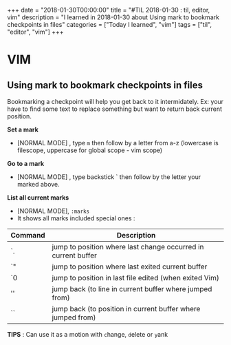 +++
date = "2018-01-30T00:00:00"
title = "#TIL 2018-01-30 : til, editor, vim"
description = "I learned in 2018-01-30 about Using mark to bookmark checkpoints in files"
categories = ["Today I learned", "vim"]
tags = ["til", "editor", "vim"]
+++


# VIM

## Using mark to bookmark checkpoints in files

Bookmarking a checkpoint will help you get back to it intermidately. Ex: your have to find some text to replace something but want to return back current position. 

**Set a mark**
- [NORMAL MODE] , type `m` then follow by a letter from a-z (lowercase is filescope, uppercase for global scope - vim scope)

**Go to a mark**
- [NORMAL MODE] , type backstick ` then follow by the letter your marked above.

**List all current marks**
- [NORMAL MODE], `:marks`
- It shows all marks included special ones :

| Command | Description |
| ------- | ----------- |
| `. | jump to position where last change occurred in current buffer |
| `" | jump to position where last exited current buffer |
| `0 | jump to position in last file edited (when exited Vim) |
| '' | jump back (to line in current buffer where jumped from) |
| `` | jump back (to position in current buffer where jumped from) |

**TIPS** : Can use it as a motion with `c`hange, `d`elete or `y`ank

